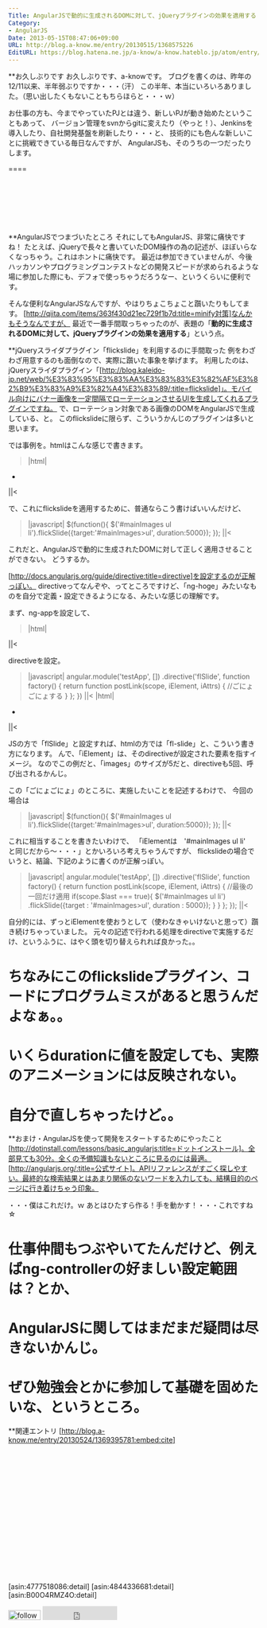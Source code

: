 ```yaml
---
Title: AngularJSで動的に生成されるDOMに対して、jQueryプラグインの効果を適用する
Category:
- AngularJS
Date: 2013-05-15T08:47:06+09:00
URL: http://blog.a-know.me/entry/20130515/1368575226
EditURL: https://blog.hatena.ne.jp/a-know/a-know.hateblo.jp/atom/entry/12921228815727979264
---
```


**お久しぶりです
お久しぶりです、a-knowです。
ブログを書くのは、昨年の12/11以来、半年弱ぶりですか・・・（汗）
この半年、本当にいろいろありました。（思い出したくもないこともちらほらと・・・ｗ）


お仕事の方も、今までやっていたPJとは違う、新しいPJが動き始めたということもあって、
バージョン管理をsvnからgitに変えたり（やっと！）、Jenkinsを導入したり、自社開発基盤を刷新したり・・・と、
技術的にも色んな新しいことに挑戦できている毎日なんですが、
AngularJSも、そのうちの一つだったりします。

====

<script async src="//pagead2.googlesyndication.com/pagead/js/adsbygoogle.js"></script>
<!-- article-top -->
<ins class="adsbygoogle"
     style="display:inline-block;width:728px;height:90px"
     data-ad-client="ca-pub-3463034538369189"
     data-ad-slot="8367620130"></ins>
<script>
(adsbygoogle = window.adsbygoogle || []).push({});
</script>


**AngularJSでつまづいたところ
それにしてもAngularJS、非常に痛快ですね！
たとえば、jQueryで長々と書いていたDOM操作の為の記述が、ほぼいらなくなっちゃう。これはホントに痛快です。
最近は参加できていませんが、今後ハッカソンやプログラミングコンテストなどの開発スピードが求められるような場に参加した際にも、デフォで使っちゃうだろうなー、というくらいに便利です。

そんな便利なAngularJSなんですが、やはりちょこちょこと躓いたりもしてます。
[http://qiita.com/items/363f430d21ec729f1b7d:title=minify対策]なんかもそうなんですが、
最近で一番手間取っちゃったのが、表題の「<span class="deco" style="font-weight:bold;">動的に生成されるDOMに対して、jQueryプラグインの効果を適用する</span>」という点。


**jQueryスライダプラグイン「flickslide」を利用するのに手間取った
例をわざわざ用意するのも面倒なので、実際に躓いた事象を挙げます。
利用したのは、jQueryスライダプラグイン「[http://blog.kaleido-jp.net/web/%E3%83%95%E3%83%AA%E3%83%83%E3%82%AF%E3%82%B9%E3%83%A9%E3%82%A4%E3%83%89/:title=flickslide]」。モバイル向けにバナー画像を一定間隔でローテーションさせるUIを生成してくれるプラグインですね。
で、ローテーション対象である画像のDOMをAngularJSで生成している、と。
このflickslideに限らず、こういうかんじのプラグインは多いと思います。


では事例を。htmlはこんな感じで書きます。
>|html|
<div id="mainImages" class="mainImageInit">
    <ul>
        <li ng-repeat="image in images">
            <img ng-src="{{image.imageUrl}}">
        </li>
    </ul>
</div>
||<


で、これにflickslideを適用するために、普通ならこう書けばいいんだけど、
>|javascript|
$(function(){
    $('#mainImages ul li').flickSlide({target:'#mainImages>ul', duration:5000});
});
||<


これだと、AngularJSで動的に生成されたDOMに対して正しく適用させることができない。
どうするか。


[http://docs.angularjs.org/guide/directive:title=directive]を設定するのが正解っぽい。
directiveってなんぞや、ってところですけど、「ng-hoge」みたいなものを自分で定義・設定できるようになる、みたいな感じの理解です。


まず、ng-appを設定して、

>|html|
<html lang="ja" ng-app="testApp">
||<


directiveを設定。
>|javascript|
angular.module('testApp', [])
    .directive('flSlide', function factory() {
        return function postLink(scope, iElement, iAttrs) {
        //ごにょごにょする
        }
    };
})
||<
>|html|
<div id="mainImages" class="mainImageInit">
    <ul>
        <li ng-repeat="image in images" fl-slide>
            <img ng-src="{{image.imageUrl}}">
        </li>
    </ul>
</div>
||<


JSの方で「flSlide」と設定すれば、htmlの方では「fl-slide」と、こういう書き方になります。
んで、「iElement」は、そのdirectiveが設定された要素を指すイメージ。
なのでこの例だと、「images」のサイズが5だと、directiveも5回、呼び出されるかんじ。


この「ごにょごにょ」のところに、実施したいことを記述するわけで、
今回の場合は


>|javascript|
$(function(){
    $('#mainImages ul li').flickSlide({target:'#mainImages>ul', duration:5000});
});
||<


これに相当することを書きたいわけで、
「iElementは　'#mainImages ul li'　と同じだから〜・・・」とかいろいろ考えちゃうんですが、
flickslideの場合でいうと、結論、下記のように書くのが正解っぽい。


>|javascript|
angular.module('testApp', [])
    .directive('flSlide', function factory() {
        return function postLink(scope, iElement, iAttrs) {
            //最後の一回だけ適用
            if(scope.$last === true){
                $('#mainImages ul li')
                    .flickSlide({target : '#mainImages>ul', duration : 5000});
            }
        }
    };
});
||<


自分的には、ずっとiElementを使おうとして（使わなきゃいけないと思って）躓き続けちゃっていました。
元々の記述で行われる処理をdirectiveで実施するだけ、というふうに、はやく頭を切り替えられれば良かった。。


# ちなみにこのflickslideプラグイン、コードにプログラムミスがあると思うんだよなぁ。。
# いくらdurationに値を設定しても、実際のアニメーションには反映されない。
# 自分で直しちゃったけど。。


**おまけ・AngularJSを使って開発をスタートするためにやったこと
[http://dotinstall.com/lessons/basic_angularjs:title=ドットインストール]。全部見ても30分。全くの予備知識もないところに見るのには最適。
[http://angularjs.org/:title=公式サイト]。APIリファレンスがすごく探しやすい。最終的な検索結果とはあまり関係のないワードを入力しても、結構目的のページに行き着けちゃう印象。


・・・僕はこれだけ。ｗ
あとはひたすら作る！手を動かす！・・・これですね☆


# 仕事仲間もつぶやいてたんだけど、例えばng-controllerの好ましい設定範囲は？とか、
# AngularJSに関してはまだまだ疑問は尽きないかんじ。
# ぜひ勉強会とかに参加して基礎を固めたいな、というところ。


**関連エントリ
[http://blog.a-know.me/entry/20130524/1369395781:embed:cite]




<script async src="//pagead2.googlesyndication.com/pagead/js/adsbygoogle.js"></script>
<!-- article-bottom2 -->
<ins class="adsbygoogle"
     style="display:inline-block;width:300px;height:250px"
     data-ad-client="ca-pub-3463034538369189"
     data-ad-slot="5274552934"></ins>
<script>
(adsbygoogle = window.adsbygoogle || []).push({});
</script>


[asin:4777518086:detail]
[asin:4844336681:detail]
[asin:B00O4RMZ4O:detail]

<div>
<a href='http://cloud.feedly.com/#subscription%2Ffeed%2Fhttp%3A%2F%2Fblog.a-know.me%2Ffeed'  target='blank'><img id='feedlyFollow' src='http://s3.feedly.com/img/follows/feedly-follow-rectangle-volume-small_2x.png' alt='follow us in feedly' width='65' height='20'></a>

<iframe src="http://blog.hatena.ne.jp/a-know/a-know.hateblo.jp/subscribe/iframe" allowtransparency="true" frameborder="0" scrolling="no" width="150" height="28"></iframe>
</div>
